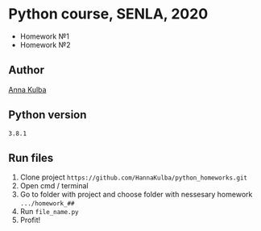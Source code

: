 ﻿# Python course, SENLA, 2020

- Homework №1
- Homework №2

## Author

[Anna Kulba](https://github.com/HannaKulba)

## Python version
```
3.8.1
```

## Run files
1. Clone project `https://github.com/HannaKulba/python_homeworks.git`
2. Open cmd / terminal
3. Go to folder with project and choose folder with nessesary homework `.../homework_##`
4. Run `file_name.py`
5. Profit!



